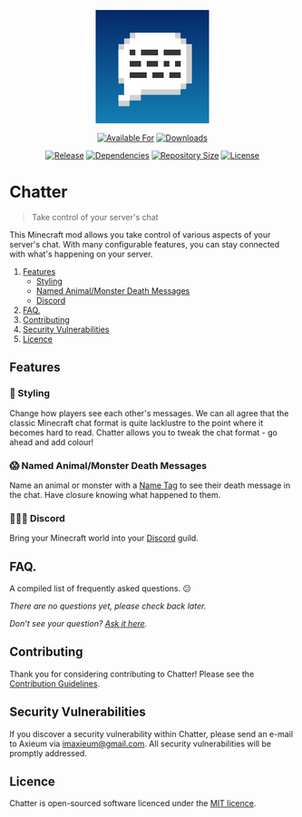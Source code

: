 <p align="center">
    <a href="https://github.com/Axieum/Chatter">
        <img src="src/main/resources/logo.png" height="200" alt="Chatter Logo">
    </a>
</p>

<p align="center">
    <a href="https://curseforge.com/minecraft/mc-mods/chatter"><img src="http://cf.way2muchnoise.eu/versions/available%20for_chatter_latest(555-34AA2F-FFF-00000000).svg?badge_style=for_the_badge" alt="Available For"></a>
    <a href="https://curseforge.com/minecraft/mc-mods/chatter/files"><img src="http://cf.way2muchnoise.eu/full_chatter_downloads(555-FF4C05-FFF-00000000-FFF).svg?badge_style=for_the_badge" alt="Downloads"></a>
</p>

<p align="center">
    <a href="https://github.com/Axieum/Chatter/releases"><img src="https://img.shields.io/github/v/release/Axieum/Chatter?style=for-the-badge&color=FF4C05" alt="Release"></a>
    <a href="build.gradle"><img src="https://img.shields.io/librariesio/github/Axieum/Chatter?style=for-the-badge" alt="Dependencies"></a>
    <a href="https://github.com/Axieum/Chatter"><img src="https://img.shields.io/github/repo-size/Axieum/Chatter?style=for-the-badge" alt="Repository Size"></a>
    <a href="https://opensource.org/licenses/MIT"><img src="https://img.shields.io/github/license/Axieum/Chatter?style=for-the-badge" alt="License"></a>
</p>

# Chatter
> Take control of your server's chat

This Minecraft mod allows you take control of various aspects of your server's chat. With many configurable features,
you can stay connected with what's happening on your server.

1. [Features](#features)
    - [Styling](#art-styling)
    - [Named Animal/Monster Death Messages](#scream-named-animalmonster-death-messages)
    - [Discord](#people_holding_hands-discord)
2. [FAQ.](#faq)
3. [Contributing](#contributing)
4. [Security Vulnerabilities](#security-vulnerabilities)
5. [Licence](#licence)

## Features

### :art: Styling

Change how players see each other's messages. We can all agree that the classic Minecraft chat format is quite
lacklustre to the point where it becomes hard to read. Chatter allows you to tweak the chat format - go ahead and add
colour!

### :scream: Named Animal/Monster Death Messages

Name an animal or monster with a [Name Tag](https://minecraft.gamepedia.com/Name_Tag) to see their death message in the
chat. Have closure knowing what happened to them.

### :people_holding_hands: Discord

Bring your Minecraft world into your [Discord](https://discord.com) guild.

## FAQ.

A compiled list of frequently asked questions. :confused:

_There are no questions yet, please check back later._

_Don't see your question? [Ask it here](https://github.com/Axieum/Chatter/issues)._

## Contributing

Thank you for considering contributing to Chatter! Please see the [Contribution Guidelines](.github/CONTRIBUTING.md).

## Security Vulnerabilities

If you discover a security vulnerability within Chatter, please send an e-mail to Axieum via
[imaxieum@gmail.com](mailto:imaxieum@gmail.com). All security vulnerabilities will be promptly addressed.

## Licence

Chatter is open-sourced software licenced under the [MIT licence](https://opensource.org/licenses/MIT).
